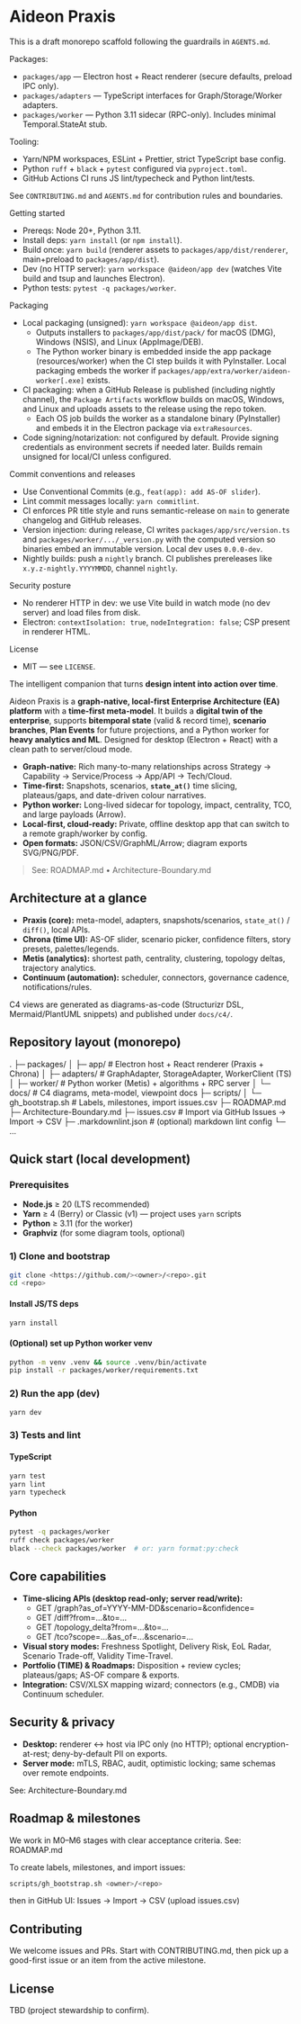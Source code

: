 # Aideon Praxis

This is a draft monorepo scaffold following the guardrails in `AGENTS.md`.

Packages:

- `packages/app` — Electron host + React renderer (secure defaults, preload IPC only).
- `packages/adapters` — TypeScript interfaces for Graph/Storage/Worker adapters.
- `packages/worker` — Python 3.11 sidecar (RPC-only). Includes minimal Temporal.StateAt stub.

Tooling:

- Yarn/NPM workspaces, ESLint + Prettier, strict TypeScript base config.
- Python `ruff` + `black` + `pytest` configured via `pyproject.toml`.
- GitHub Actions CI runs JS lint/typecheck and Python lint/tests.

See `CONTRIBUTING.md` and `AGENTS.md` for contribution rules and boundaries.

Getting started

- Prereqs: Node 20+, Python 3.11.
- Install deps: `yarn install` (or `npm install`).
- Build once: `yarn build` (renderer assets to `packages/app/dist/renderer`, main+preload to `packages/app/dist`).
- Dev (no HTTP server): `yarn workspace @aideon/app dev` (watches Vite build and tsup and launches Electron).
- Python tests: `pytest -q packages/worker`.

Packaging

- Local packaging (unsigned): `yarn workspace @aideon/app dist`.
  - Outputs installers to `packages/app/dist/pack/` for macOS (DMG), Windows (NSIS), and Linux (AppImage/DEB).
  - The Python worker binary is embedded inside the app package (resources/worker) when the CI step builds it with PyInstaller. Local packaging embeds the worker if `packages/app/extra/worker/aideon-worker[.exe]` exists.
- CI packaging: when a GitHub Release is published (including nightly channel), the `Package Artifacts` workflow builds on macOS, Windows, and Linux and uploads assets to the release using the repo token.
  - Each OS job builds the worker as a standalone binary (PyInstaller) and embeds it in the Electron package via `extraResources`.
- Code signing/notarization: not configured by default. Provide signing credentials as environment secrets if needed later. Builds remain unsigned for local/CI unless configured.

Commit conventions and releases

- Use Conventional Commits (e.g., `feat(app): add AS-OF slider`).
- Lint commit messages locally: `yarn commitlint`.
- CI enforces PR title style and runs semantic-release on `main` to generate changelog and GitHub releases.
- Version injection: during release, CI writes `packages/app/src/version.ts` and `packages/worker/.../_version.py` with the computed version so binaries embed an immutable version. Local dev uses `0.0.0-dev`.
- Nightly builds: push a `nightly` branch. CI publishes prereleases like `x.y.z-nightly.YYYYMMDD`, channel `nightly`.

Security posture

- No renderer HTTP in dev: we use Vite build in watch mode (no dev server) and load files from disk.
- Electron: `contextIsolation: true`, `nodeIntegration: false`; CSP present in renderer HTML.

License

- MIT — see `LICENSE`.

The intelligent companion that turns **design intent into action over time**.

Aideon Praxis is a **graph-native, local-first Enterprise Architecture (EA) platform** with a **time-first meta-model**. It builds a **digital twin of the enterprise**, supports **bitemporal state** (valid & record time), **scenario branches**, **Plan Events** for future projections, and a Python worker for **heavy analytics and ML**. Designed for desktop (Electron + React) with a clean path to server/cloud mode.

- **Graph-native:** Rich many-to-many relationships across Strategy → Capability → Service/Process → App/API → Tech/Cloud.
- **Time-first:** Snapshots, scenarios, **`state_at()`** time slicing, plateaus/gaps, and date-driven colour narratives.
- **Python worker:** Long-lived sidecar for topology, impact, centrality, TCO, and large payloads (Arrow).
- **Local-first, cloud-ready:** Private, offline desktop app that can switch to a remote graph/worker by config.
- **Open formats:** JSON/CSV/GraphML/Arrow; diagram exports SVG/PNG/PDF.

> See: ROADMAP.md • Architecture-Boundary.md

## Architecture at a glance

- **Praxis (core):** meta-model, adapters, snapshots/scenarios, `state_at()` / `diff()`, local APIs.
- **Chrona (time UI):** AS-OF slider, scenario picker, confidence filters, story presets, palettes/legends.
- **Metis (analytics):** shortest path, centrality, clustering, topology deltas, trajectory analytics.
- **Continuum (automation):** scheduler, connectors, governance cadence, notifications/rules.

C4 views are generated as diagrams-as-code (Structurizr DSL, Mermaid/PlantUML snippets) and published under `docs/c4/`.

## Repository layout (monorepo)

.
├─ packages/
│ ├─ app/ # Electron host + React renderer (Praxis + Chrona)
│ ├─ adapters/ # GraphAdapter, StorageAdapter, WorkerClient (TS)
│ ├─ worker/ # Python worker (Metis) + algorithms + RPC server
│ └─ docs/ # C4 diagrams, meta-model, viewpoint docs
├─ scripts/
│ └─ gh_bootstrap.sh # Labels, milestones, import issues.csv
├─ ROADMAP.md
├─ Architecture-Boundary.md
├─ issues.csv # Import via GitHub Issues → Import → CSV
├─ .markdownlint.json # (optional) markdown lint config
└─ ...

## Quick start (local development)

### Prerequisites

- **Node.js** ≥ 20 (LTS recommended)
- **Yarn** ≥ 4 (Berry) or Classic (v1) — project uses `yarn` scripts
- **Python** ≥ 3.11 (for the worker)
- **Graphviz** (for some diagram tools, optional)

### 1) Clone and bootstrap

```bash
git clone <https://github.com/><owner>/<repo>.git
cd <repo>
```

#### Install JS/TS deps

```bash
yarn install
```

#### (Optional) set up Python worker venv

```bash
python -m venv .venv && source .venv/bin/activate
pip install -r packages/worker/requirements.txt
```

### 2) Run the app (dev)

```bash
yarn dev
```

### 3) Tests and lint

#### TypeScript

```bash
yarn test
yarn lint
yarn typecheck
```

#### Python

```bash
pytest -q packages/worker
ruff check packages/worker
black --check packages/worker  # or: yarn format:py:check
```

## Core capabilities

- **Time-slicing APIs (desktop read-only; server read/write):**
  - GET /graph?as_of=YYYY-MM-DD&scenario=&confidence=
  - GET /diff?from=...&to=...
  - GET /topology_delta?from=...&to=...
  - GET /tco?scope=...&as_of=...&scenario=...
- **Visual story modes:** Freshness Spotlight, Delivery Risk, EoL Radar, Scenario Trade-off, Validity Time-Travel.
- **Portfolio (TIME) & Roadmaps:** Disposition + review cycles; plateaus/gaps; AS-OF compare & exports.
- **Integration:** CSV/XLSX mapping wizard; connectors (e.g., CMDB) via Continuum scheduler.

## Security & privacy

- **Desktop:** renderer ↔ host via IPC only (no HTTP); optional encryption-at-rest; deny-by-default PII on exports.
- **Server mode:** mTLS, RBAC, audit, optimistic locking; same schemas over remote endpoints.

See: Architecture-Boundary.md

## Roadmap & milestones

We work in M0–M6 stages with clear acceptance criteria.
See: ROADMAP.md

To create labels, milestones, and import issues:

```bash
scripts/gh_bootstrap.sh <owner>/<repo>
```

then in GitHub UI: Issues → Import → CSV (upload issues.csv)

## Contributing

We welcome issues and PRs. Start with CONTRIBUTING.md, then pick up a good-first issue or an item from the active milestone.

## License

TBD (project stewardship to confirm).
